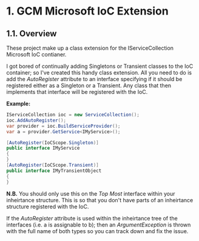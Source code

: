 # 1. GCM Microsoft IoC Extension

## 1.1. Overview

These project make up a class extension for the IServiceCollection Microsoft IoC contianer.

I got bored of continually adding Singletons or Transient classes to the IoC container; so I've created this handy class extension. All you need to do is add the _AutoRegister_ attribute to an interface specifying if it should be registered either as a Singleton or a Transient. Any class that then implements that interface will be registered with the IoC.

**Example:**

``` csharp
IServiceCollection ioc = new ServiceCollection();
ioc.AddAutoRegister();
var provider = ioc.BuildServiceProvider();
var a = provider.GetService<IMyService>();

[AutoRegister(IoCScope.Singleton)]
public interface IMyService
{
}
[AutoRegister(IoCScope.Transient)]
public interface IMyTransientObject
{
}
```

**N.B.**
You should only use this on the _Top Most_ interface within your inheirtance structure. This is so that you don't have parts of an inheirtance structure registered with the IoC.

If the _AutoRegister_ attribute is used within the inheirtance tree of the interfaces (i.e. a is assignable to b); then an _ArgumentException_ is thrown with the full name of both types so you can track down and fix the issue.
